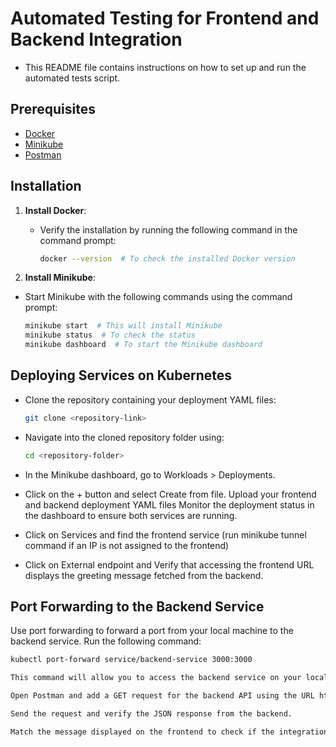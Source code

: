 # Automated Testing for Frontend and Backend Integration
- This README file contains instructions on how to set up and run the automated tests script.

## Prerequisites
- [Docker](https://docs.docker.com/get-docker/)
- [Minikube](https://minikube.sigs.k8s.io/docs/start/)
- [Postman](https://www.postman.com/downloads/)

## Installation

1. **Install Docker**:
   - Verify the installation by running the following command in the command prompt:
  
     ```bash
     docker --version  # To check the installed Docker version
     ```
     
2. **Install Minikube**:

- Start Minikube with the following commands using the command prompt:

  ```bash
  minikube start  # This will install Minikube
  minikube status  # To check the status
  minikube dashboard  # To start the Minikube dashboard

## Deploying Services on Kubernetes

- Clone the repository containing your deployment YAML files:
  
  ```bash
  git clone <repository-link>

- Navigate into the cloned repository folder using:

  ```bash
  cd <repository-folder>

- In the Minikube dashboard, go to Workloads > Deployments.
- Click on the + button and select Create from file. Upload your frontend and backend deployment YAML files Monitor the deployment status in the dashboard to ensure both services are running.    
- Click on Services and find the frontend service (run minikube tunnel command if an IP is not assigned to the frontend)
- Click on External endpoint and Verify that accessing the frontend URL displays the greeting message fetched from the backend. 

## Port Forwarding to the Backend Service

Use port forwarding to forward a port from your local machine to the backend service. Run the following command:

```bash
kubectl port-forward service/backend-service 3000:3000

This command will allow you to access the backend service on your local machine at http://localhost:3000.

Open Postman and add a GET request for the backend API using the URL http://localhost:3000/greet.

Send the request and verify the JSON response from the backend.

Match the message displayed on the frontend to check if the integration is successful.
